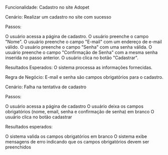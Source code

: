 Funcionalidade: Cadastro no site Adopet

Cenário: Realizar um cadastro no site com sucesso

Passos:

O usuário acessa a página de cadastro.
O usuário preenche o campo "Nome".
O usuário preenche o campo "E-mail" com um endereço de e-mail válido.
O usuário preenche o campo "Senha" com uma senha válida.
O usuário preenche o campo "Confirmação de Senha" com a mesma senha inserida no passo anterior.
O usuário clica no botão "Cadastrar".

Resultados Esperados:
O sistema processa as informações fornecidas.

Regra de Negócio:
E-mail e senha são campos obrigatórios para o cadastro.

Cenário: Falha na tentativa de cadastro

Passos:

O usuário acessa a página de cadastro
O usuário deixa os campos obrigatórios (nome, email, senha e confirmação de senha) em branco
O usuário clica no botão cadastrar

Resultados esperados:

O sistema valida os campos obrigatórios em branco
O sistema exibe mensagens de erro indicando que os campos obrigatórios devem ser preenchidos



